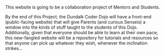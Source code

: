 This website is going to be a collaboration project of Mentors and Students.

By the end of this Project, the Dundalk Coder Dojo will have a front-end (public-facing website) that will give Parents (and curious Senseis) a window into the kinds of stuff taught to the students of this Dojo.  
Additionally, given that everyone should be able to learn at their own pace; this new-fangled website will be a repository for tutorials and resources so that anyone can pick up whatever they wish, whenever the inclination strikes...
